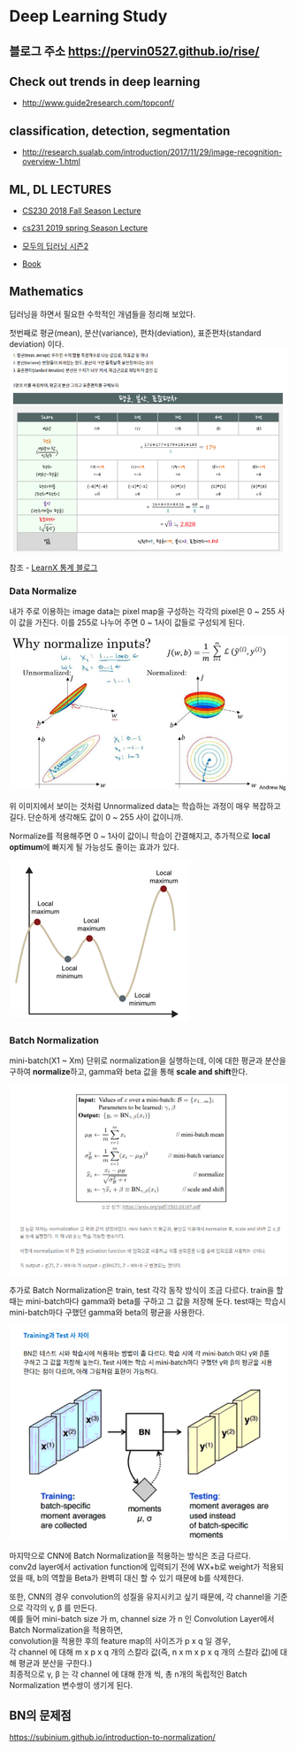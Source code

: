 Deep Learning Study
===================

## 블로그 주소 https://pervin0527.github.io/rise/

## Check out trends in deep learning 
 - <http://www.guide2research.com/topconf/>

## classification, detection, segmentation
 - http://research.sualab.com/introduction/2017/11/29/image-recognition-overview-1.html 
## ML, DL LECTURES
- [CS230 2018 Fall Season Lecture](http://cs230.stanford.edu/lecture/)

- [cs231 2019 spring Season Lecture](http://cs231n.github.io/)

- [모두의 딥러닝 시즌2](https://deeplearningzerotoall.github.io/season2/)

- [Book](http://d2l.ai/chapter_preface/index.html)

## Mathematics
딥러닝을 하면서 필요한 수학적인 개념들을 정리해 보았다.

첫번째로 평균(mean), 분산(variance), 편차(deviation), 표준편차(standard deviation) 이다.
![math](doc_imgs/math.png "mathematics")

참조 - [LearnX 통계 블로그](https://learnx.tistory.com/entry/%ED%86%B5%EA%B3%84%EC%9D%98-%EA%B8%B0%EC%B4%88%EC%9D%B8-%ED%8F%89%EA%B7%A0-%EB%B6%84%EC%82%B0-%ED%91%9C%EC%A4%80%ED%8E%B8%EC%B0%A8)

### Data Normalize
내가 주로 이용하는 image data는 pixel map을 구성하는 각각의 pixel은 0 ~ 255 사이 값을 가진다. 
이를 255로 나누어 주면 0 ~ 1사이 값들로 구성되게 된다.

![Normalize](doc_imgs/normalize.jpeg "normalize")

위 이미지에서 보이는 것처럼 Unnormalized data는 학습하는 과정이 매우 복잡하고 길다.
단순하게 생각해도 값이 0 ~ 255 사이 값이니까.

Normalize를 적용해주면 0 ~ 1사이 값이니 학습이 간결해지고, 추가적으로 **local optimum**에 빠지게 될 가능성도 줄이는 효과가 있다.

![local_minimum](doc_imgs/local_minimum.png "local_minum")

### Batch Normalization
mini-batch(X1 ~ Xm) 단위로 normalization을 실행하는데, 이에 대한 평균과 분산을 구하여 **normalize**하고,
gamma와 beta 값을 통해 **scale and shift**한다.

![gamma&beta](doc_imgs/BN2.png)

추가로 Batch Normalization은 train, test 각각 동작 방식이 조금 다르다.
train을 할때는 mini-batch마다 gamma와 beta를 구하고 그 값을 저장해 둔다.
test때는 학습시 mini-batch마다 구했던 gamma와 beta의 평균을 사용한다.

![gamma&beta](doc_imgs/BN.png)

마지막으로 CNN에 Batch Normalization을 적용하는 방식은 조금 다르다.<br>
conv2d layer에서 activation function에 입력되기 전에 WX+b로 weight가 적용되었을 때, b의 역할을 Beta가 완벽히 대신 할 수 있기 때문에 b를 삭제한다.

또한, CNN의 경우 convolution의 성질을 유지시키고 싶기 때문에, 각 channel을 기준으로 각각의 γ, β 를 만든다. 
<br>예를 들어 mini-batch size 가 m, channel size 가 n 인 Convolution Layer에서 Batch Normalization을 적용하면,
<br>convolution을 적용한 후의 feature map의 사이즈가 p x q 일 경우, 
<br>각 channel 에 대해 m x p x q 개의 스칼라 값(즉, n x m x p x q 개의 스칼라 값)에 대해 평균과 분산을 구한다.) 
<br>최종적으로 γ, β 는 각 channel 에 대해 한개 씩, 총 n개의 독립적인 Batch Normalization 변수쌍이 생기게 된다.

## BN의 문제점
https://subinium.github.io/introduction-to-normalization/


